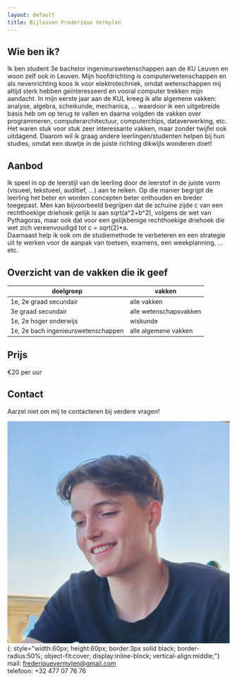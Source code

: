 ```yaml
---
layout: default
title: Bijlessen Frederique Vermylen
---
```


## Wie ben ik?
Ik ben student 3e bachelor ingenieurswetenschappen aan de KU Leuven en woon zelf ook in Leuven. Mijn hoofdrichting is computerwetenschappen en als nevenrichting koos ik voor elektrotechniek, omdat wetenschappen mij altijd sterk hebben geïnteresseerd en vooral computer trekken mijn aandacht. In mijn eerste jaar aan de KUL kreeg ik alle algemene vakken: analyse, algebra, scheikunde, mechanica, ... waardoor ik een uitgebreide basis heb om op terug te vallen en daarna volgden de vakken over programmeren, computerarchitectuur, computerchips, dataverwerking, etc. Het waren stuk voor stuk zeer interessante vakken, maar zonder twijfel ook uitdagend. Daarom wil ik graag andere leerlingen/studenten helpen bij hun studies, omdat een duwtje in de juiste richting dikwijls wonderen doet!

## Aanbod
Ik speel in op de leerstijl van de leerling door de leerstof in de juiste vorm (visueel, tekstueel, auditief, ...) aan te reiken. Op die manier begrijpt de leerling het beter en worden concepten beter onthouden en breder toegepast. Men kan bijvoorbeeld begrijpen dat de schuine zijde c van een rechthoekige driehoek gelijk is aan sqrt(a^2+b^2), volgens de wet van Pythagoras, maar ook dat voor een gelijkbenige rechthoekige driehoek die wet zich vereenvoudigd tot c = sqrt(2)*a.  
Daarnaast help ik ook om de studiemethode te verbeteren en een strategie uit te werken voor de aanpak van toetsen, examens, een weekplanning, ... etc.

## Overzicht van de vakken die ik geef

doelgroep | vakken
--- | ---
1e, 2e graad secundair | alle vakken
3e graad secundair | alle wetenschapsvakken
1e, 2e hoger onderwijs | wiskunde
1e, 2e bach ingenieurswetenschappen | alle algemene vakken

## Prijs
€20 per uur

## Contact
Aarzel niet om mij te contacteren bij verdere vragen!  

![Profielfoto](https://raw.githubusercontent.com/FrederiqueVermylen/frederiquevermylen.github.io/main/profielfoto_bijgesneden.jpg){: style="width:60px; height:60px; border:3px solid black; border-radius:50%; object-fit:cover; display:inline-block; vertical-align:middle;"}  
mail: frederiquevermylen@gmail.com  
telefoon: +32 477 07 76 76
